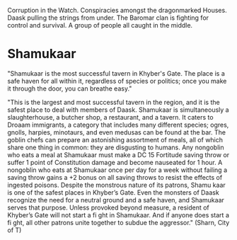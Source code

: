 
Corruption in the Watch. Conspiracies amongst the dragonmarked Houses. Daask pulling the strings from under. The Baromar clan is fighting for control and survival. A group of people all caught in the middle.
# Shamukaar
"Shamukaar is the most successful tavern in Khyber's Gate. The place is a safe haven for all within it, regardless of species or politics; once you make it through the door, you can breathe easy."

"This is the largest and most successful tavern in the region, and it is the safest place to deal with members of Daask. Shamukaar is simultaneously a slaughterhouse, a butcher shop, a restaurant, and a tavern. It caters to Droaam immigrants, a category that includes many different species; ogres, gnolls, harpies, minotaurs, and even medusas can be found at the bar. The goblin chefs can prepare an astonishing assortment of meals, all of which share one thing in common: they are disgusting to humans. Any nongoblin who eats a meal at Shamukaar must make a DC 15 Fortitude saving throw or suffer 1 point of Constitution damage and become nauseated for 1 hour. A nongoblin who eats at Shamukaar once per day for a week without failing a saving throw gains a +2 bonus on all saving throws to resist the effects of ingested poisons. Despite the monstrous nature of its patrons, Shamu kaar is one of the safest places in Khyber’s Gate. Even the monsters of Daask recognize the need for a neutral ground and a safe haven, and Shamukaar serves that purpose. Unless provoked beyond measure, a resident of Khyber’s Gate will not start a fi ght in Shamukaar. And if anyone does start a fi ght, all other patrons unite together to subdue the aggressor." (Sharn, City of T)